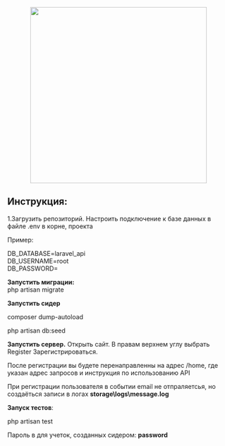<p align="center"><img src="https://res.cloudinary.com/dtfbvvkyp/image/upload/v1566331377/laravel-logolockup-cmyk-red.svg" width="400"></p>

<p align="center">
</p>

## Инструкция:

1.Загрузить репозиторий. Настроить подключение к базе данных в файле .env в корне, проекта

Пример: 

DB_DATABASE=laravel_api <br>
DB_USERNAME=root   <br>
DB_PASSWORD=        <br>

**Запустить миграции:** <br>
php artisan migrate

**Запустить сидер**

composer dump-autoload

php artisan db:seed

**Запустить сервер.** Открыть сайт. В правам верхнем углу выбрать Register
Зарегистрироваться.

После регистрации вы будете перенаправленны на адрес /home, где указан адрес запросов и инструкция по использованию API

При регистрации пользователя в событии email не отпраляетсья, но создаёться записи в логах 
**storage\logs\message.log**

**Запуск тестов**:

php artisan test


Пароль в для учеток, созданных сидером: 
**password**